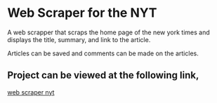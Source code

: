# Web Scraper for the NYT 
A web scrapper that scraps the home page of the new york times and displays the title, summary, and link to the article.

Articles can be saved and comments can be made on the articles.

## Project can be viewed at the following link,
[web scraper nyt](https://web-scraper-nyt.herokuapp.com/)
